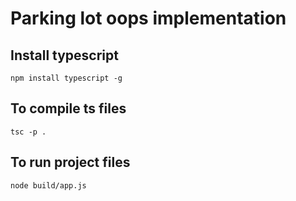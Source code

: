 # Parking lot oops implementation

## Install typescript
```
npm install typescript -g
```

## To compile ts files
```
tsc -p .
```

## To run project files
```
node build/app.js
```
